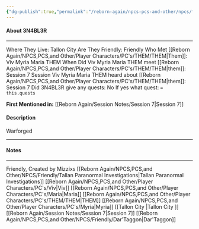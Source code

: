 ```yaml
---
{"dg-publish":true,"permalink":"/reborn-again/npcs-pcs-and-other/npcs/friendly/3-n4-bl-3-r/"}
---
```



#### About 3N4BL3R
---
Where They Live: Tallon City 
Are They Friendly: Friendly 
Who Met [[Reborn Again/NPCS,PCS,and Other/Player Characters/PC's/THEM/THEM\|Them]]: Viv Myria Maria THEM
When Did Viv Myria Maria THEM meet [[Reborn Again/NPCS,PCS,and Other/Player Characters/PC's/THEM/THEM\|them]]: Session 7
Session Viv Myria Maria THEM heard about [[Reborn Again/NPCS,PCS,and Other/Player Characters/PC's/THEM/THEM\|them]]: Session 7
Did 3N4BL3R give any quests: No
	If yes what quest: `= this.quests`


**First Mentioned in:** [[Reborn Again/Session Notes/Session 7\|Session 7]]
#### Description
Warforged

---

#### Notes
---
Friendly, Created by Mizzixs
[[Reborn Again/NPCS,PCS,and Other/NPCS/Friendly/Tallan Paranormal Investigations\|Tallan Paranormal Investigations]]
[[Reborn Again/NPCS,PCS,and Other/Player Characters/PC's/Viv\|Viv]]
[[Reborn Again/NPCS,PCS,and Other/Player Characters/PC's/Maria\|Maria]]
[[Reborn Again/NPCS,PCS,and Other/Player Characters/PC's/THEM/THEM\|THEM]]
[[Reborn Again/NPCS,PCS,and Other/Player Characters/PC's/Myria\|Myria]]
[[Tallon City \|Tallon City ]]
[[Reborn Again/Session Notes/Session 7\|Session 7]]
[[Reborn Again/NPCS,PCS,and Other/NPCS/Friendly/Dar'Taggon\|Dar'Taggon]]

